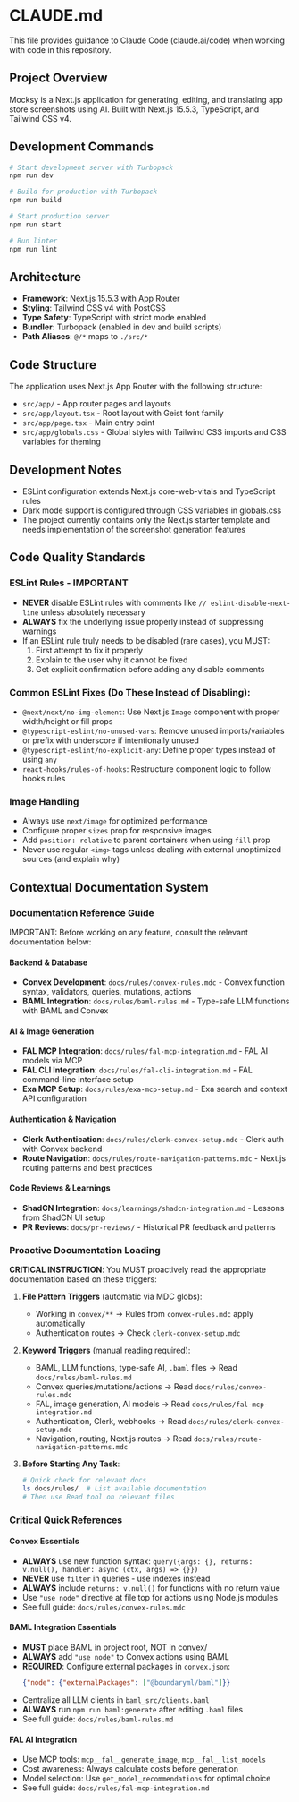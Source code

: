 # CLAUDE.md

This file provides guidance to Claude Code (claude.ai/code) when working with code in this repository.

## Project Overview

Mocksy is a Next.js application for generating, editing, and translating app store screenshots using AI. Built with Next.js 15.5.3, TypeScript, and Tailwind CSS v4.

## Development Commands

```bash
# Start development server with Turbopack
npm run dev

# Build for production with Turbopack
npm run build

# Start production server
npm run start

# Run linter
npm run lint
```

## Architecture

- **Framework**: Next.js 15.5.3 with App Router
- **Styling**: Tailwind CSS v4 with PostCSS
- **Type Safety**: TypeScript with strict mode enabled
- **Bundler**: Turbopack (enabled in dev and build scripts)
- **Path Aliases**: `@/*` maps to `./src/*`

## Code Structure

The application uses Next.js App Router with the following structure:
- `src/app/` - App router pages and layouts
- `src/app/layout.tsx` - Root layout with Geist font family
- `src/app/page.tsx` - Main entry point
- `src/app/globals.css` - Global styles with Tailwind CSS imports and CSS variables for theming

## Development Notes

- ESLint configuration extends Next.js core-web-vitals and TypeScript rules
- Dark mode support is configured through CSS variables in globals.css
- The project currently contains only the Next.js starter template and needs implementation of the screenshot generation features

## Code Quality Standards

### ESLint Rules - IMPORTANT
- **NEVER** disable ESLint rules with comments like `// eslint-disable-next-line` unless absolutely necessary
- **ALWAYS** fix the underlying issue properly instead of suppressing warnings
- If an ESLint rule truly needs to be disabled (rare cases), you MUST:
  1. First attempt to fix it properly
  2. Explain to the user why it cannot be fixed
  3. Get explicit confirmation before adding any disable comments

### Common ESLint Fixes (Do These Instead of Disabling):
- `@next/next/no-img-element`: Use Next.js `Image` component with proper width/height or fill props
- `@typescript-eslint/no-unused-vars`: Remove unused imports/variables or prefix with underscore if intentionally unused
- `@typescript-eslint/no-explicit-any`: Define proper types instead of using `any`
- `react-hooks/rules-of-hooks`: Restructure component logic to follow hooks rules

### Image Handling
- Always use `next/image` for optimized performance
- Configure proper `sizes` prop for responsive images
- Add `position: relative` to parent containers when using `fill` prop
- Never use regular `<img>` tags unless dealing with external unoptimized sources (and explain why)

## Contextual Documentation System

### Documentation Reference Guide

IMPORTANT: Before working on any feature, consult the relevant documentation below:

#### Backend & Database
- **Convex Development**: `docs/rules/convex-rules.mdc` - Convex function syntax, validators, queries, mutations, actions
- **BAML Integration**: `docs/rules/baml-rules.md` - Type-safe LLM functions with BAML and Convex

#### AI & Image Generation
- **FAL MCP Integration**: `docs/rules/fal-mcp-integration.md` - FAL AI models via MCP
- **FAL CLI Integration**: `docs/rules/fal-cli-integration.md` - FAL command-line interface setup
- **Exa MCP Setup**: `docs/rules/exa-mcp-setup.md` - Exa search and context API configuration

#### Authentication & Navigation
- **Clerk Authentication**: `docs/rules/clerk-convex-setup.mdc` - Clerk auth with Convex backend
- **Route Navigation**: `docs/rules/route-navigation-patterns.mdc` - Next.js routing patterns and best practices

#### Code Reviews & Learnings
- **ShadCN Integration**: `docs/learnings/shadcn-integration.md` - Lessons from ShadCN UI setup
- **PR Reviews**: `docs/pr-reviews/` - Historical PR feedback and patterns

### Proactive Documentation Loading

**CRITICAL INSTRUCTION**: You MUST proactively read the appropriate documentation based on these triggers:

1. **File Pattern Triggers** (automatic via MDC globs):
   - Working in `convex/**` → Rules from `convex-rules.mdc` apply automatically
   - Authentication routes → Check `clerk-convex-setup.mdc`

2. **Keyword Triggers** (manual reading required):
   - BAML, LLM functions, type-safe AI, `.baml` files → Read `docs/rules/baml-rules.md`
   - Convex queries/mutations/actions → Read `docs/rules/convex-rules.mdc`
   - FAL, image generation, AI models → Read `docs/rules/fal-mcp-integration.md`
   - Authentication, Clerk, webhooks → Read `docs/rules/clerk-convex-setup.mdc`
   - Navigation, routing, Next.js routes → Read `docs/rules/route-navigation-patterns.mdc`

3. **Before Starting Any Task**:
   ```bash
   # Quick check for relevant docs
   ls docs/rules/  # List available documentation
   # Then use Read tool on relevant files
   ```

### Critical Quick References

#### Convex Essentials
- **ALWAYS** use new function syntax: `query({args: {}, returns: v.null(), handler: async (ctx, args) => {}})`
- **NEVER** use `filter` in queries - use indexes instead
- **ALWAYS** include `returns: v.null()` for functions with no return value
- Use `"use node"` directive at file top for actions using Node.js modules
- See full guide: `docs/rules/convex-rules.mdc`

#### BAML Integration Essentials
- **MUST** place BAML in project root, NOT in convex/
- **ALWAYS** add `"use node"` to Convex actions using BAML
- **REQUIRED**: Configure external packages in `convex.json`:
  ```json
  {"node": {"externalPackages": ["@boundaryml/baml"]}}
  ```
- Centralize all LLM clients in `baml_src/clients.baml`
- **ALWAYS** run `npm run baml:generate` after editing `.baml` files
- See full guide: `docs/rules/baml-rules.md`

#### FAL AI Integration
- Use MCP tools: `mcp__fal__generate_image`, `mcp__fal__list_models`
- Cost awareness: Always calculate costs before generation
- Model selection: Use `get_model_recommendations` for optimal choice
- See full guide: `docs/rules/fal-mcp-integration.md`